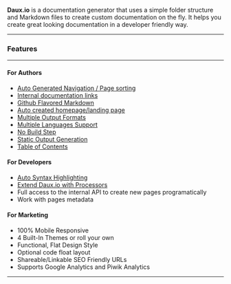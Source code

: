 <p class="lead">
	<strong>Daux.io</strong> is a documentation generator that uses a simple folder structure and Markdown files to create custom documentation on the fly. It helps you create great looking documentation in a developer friendly way.
</p>

<hr/>
<h3>Features</h3>
<hr/>
<div class=row>
<div class=col-third>

#### For Authors

* [Auto Generated Navigation / Page sorting](01_Features/Navigation_and_Sorting.md)
* [Internal documentation links](01_Features/Internal_links.md)
* [Github Flavored Markdown](01_Features/GitHub_Flavored_Markdown.md)
* [Auto created homepage/landing page](01_Features/Landing_page.md)
* [Multiple Output Formats](01_Features/Multiple_Output_Formats.md)
* [Multiple Languages Support](01_Features/Multilanguage.md)
* [No Build Step](01_Features/Live_mode.md)
* [Static Output Generation](01_Features/Static_Site_Generation.md)
* [Table of Contents](01_Features/Table_of_contents.md)

</div>
<div class=col-third>

#### For Developers

* [Auto Syntax Highlighting](01_Features/Auto_Syntax_Highlight.md)
* [Extend Daux.io with Processors](01_For_Developers/Creating_a_Processor.md)
* Full access to the internal API to create new pages programatically
* Work with pages metadata

</div>
<div class=col-third>

#### For Marketing

* 100% Mobile Responsive
* 4 Built-In Themes or roll your own
* Functional, Flat Design Style
* Optional code float layout
* Shareable/Linkable SEO Friendly URLs
* Supports Google Analytics and Piwik Analytics

</div>
</div>

<hr/>

<!-- Google Code -->
<script type="text/javascript">
var google_conversion_id = 983836026;
var google_custom_params = window.google_tag_params;
var google_remarketing_only = true;
</script>

<script type="text/javascript" src="//www.googleadservices.com/pagead/conversion.js">
</script>
<noscript>
<div style="display:inline;">
<img height="1" width="1" style="border-style:none;" alt="" src="//googleads.g.doubleclick.net/pagead/viewthroughconversion/983836026/?value=0&amp;guid=ON&amp;script=0"/>
</div>
</noscript>
